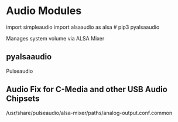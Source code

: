# Audio Modules
import simpleaudio
import alsaaudio as alsa # pip3 pyalsaaudio

Manages system volume via ALSA Mixer

## pyalsaaudio

Pulseaudio

## Audio Fix for C-Media and other USB Audio Chipsets

/usr/share/pulseaudio/alsa-mixer/paths/analog-output.conf.common

